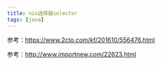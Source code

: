 ```yaml
---
title: nio选择器selector
tags: [java]
---
```


参考：https://www.2cto.com/kf/201610/556476.html

参考：http://www.importnew.com/22623.html